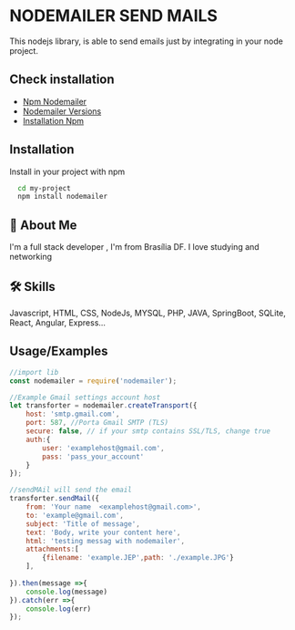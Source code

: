 
# NODEMAILER SEND MAILS

This nodejs library, is able to send emails just by integrating in your node project.



## Check installation

 - [Npm Nodemailer](https://www.npmjs.com/package/nodemailer)
 - [Nodemailer Versions](https://www.npmjs.com/package/nodemailer?activeTab=versions)
 - [Installation Npm](https://nodejs.org/en/)

## Installation

Install in your project with npm

```bash
  cd my-project
  npm install nodemailer
```
    
## 🚀 About Me
I'm a full stack developer , 
I'm from Brasília DF.  I love studying and networking


## 🛠 Skills
Javascript, HTML, CSS, NodeJs, MYSQL, PHP, JAVA, SpringBoot, SQLite, React, Angular, Express...


## Usage/Examples

```javascript
//import lib
const nodemailer = require('nodemailer');

//Example Gmail settings account host
let transforter = nodemailer.createTransport({
    host: 'smtp.gmail.com',
    port: 587, //Porta Gmail SMTP (TLS)
    secure: false, // if your smtp contains SSL/TLS, change true 
    auth:{
        user: 'examplehost@gmail.com',
        pass: 'pass_your_account'
    }
});

//sendMAil will send the email
transforter.sendMail({
    from: 'Your name  <examplehost@gmail.com>',
    to: 'example@gmail.com',
    subject: 'Title of message',
    text: 'Body, write your content here',
    html: 'testing messag with nodemailer',
    attachments:[
        {filename: 'example.JEP',path: './example.JPG'}
    ],
 
}).then(message =>{
    console.log(message)
}).catch(err =>{
    console.log(err)
});
```

